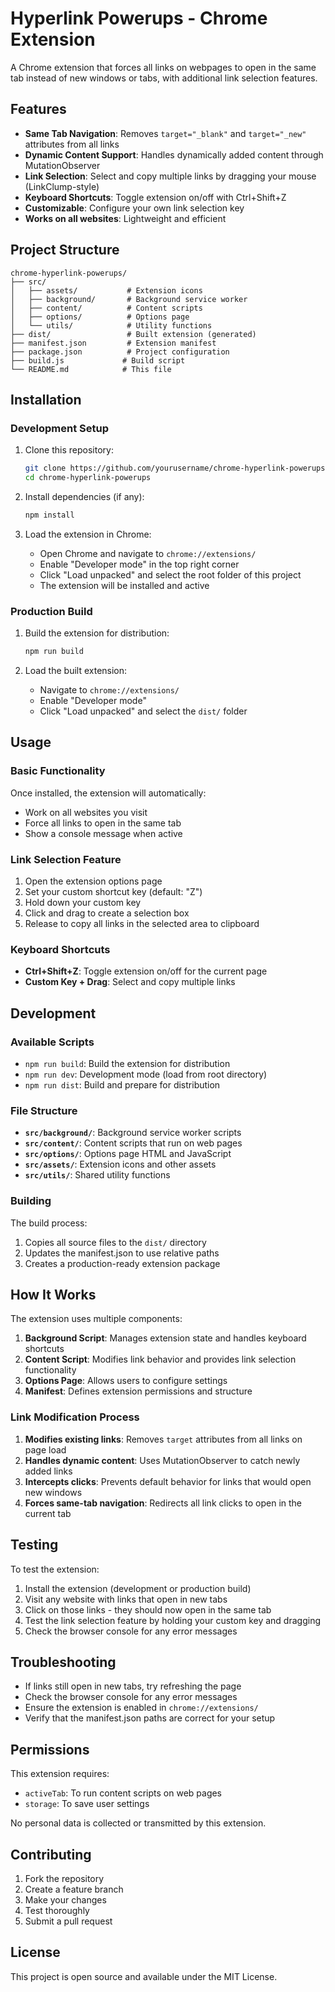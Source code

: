 # Hyperlink Powerups - Chrome Extension

A Chrome extension that forces all links on webpages to open in the same tab instead of new windows or tabs, with additional link selection features.

## Features

- **Same Tab Navigation**: Removes `target="_blank"` and `target="_new"` attributes from all links
- **Dynamic Content Support**: Handles dynamically added content through MutationObserver
- **Link Selection**: Select and copy multiple links by dragging your mouse (LinkClump-style)
- **Keyboard Shortcuts**: Toggle extension on/off with Ctrl+Shift+Z
- **Customizable**: Configure your own link selection key
- **Works on all websites**: Lightweight and efficient

## Project Structure

```
chrome-hyperlink-powerups/
├── src/
│   ├── assets/           # Extension icons
│   ├── background/       # Background service worker
│   ├── content/          # Content scripts
│   ├── options/          # Options page
│   └── utils/            # Utility functions
├── dist/                 # Built extension (generated)
├── manifest.json         # Extension manifest
├── package.json          # Project configuration
├── build.js             # Build script
└── README.md            # This file
```

## Installation

### Development Setup

1. Clone this repository:
   ```bash
   git clone https://github.com/yourusername/chrome-hyperlink-powerups.git
   cd chrome-hyperlink-powerups
   ```

2. Install dependencies (if any):
   ```bash
   npm install
   ```

3. Load the extension in Chrome:
   - Open Chrome and navigate to `chrome://extensions/`
   - Enable "Developer mode" in the top right corner
   - Click "Load unpacked" and select the root folder of this project
   - The extension will be installed and active

### Production Build

1. Build the extension for distribution:
   ```bash
   npm run build
   ```

2. Load the built extension:
   - Navigate to `chrome://extensions/`
   - Enable "Developer mode"
   - Click "Load unpacked" and select the `dist/` folder

## Usage

### Basic Functionality

Once installed, the extension will automatically:
- Work on all websites you visit
- Force all links to open in the same tab
- Show a console message when active

### Link Selection Feature

1. Open the extension options page
2. Set your custom shortcut key (default: "Z")
3. Hold down your custom key
4. Click and drag to create a selection box
5. Release to copy all links in the selected area to clipboard

### Keyboard Shortcuts

- **Ctrl+Shift+Z**: Toggle extension on/off for the current page
- **Custom Key + Drag**: Select and copy multiple links

## Development

### Available Scripts

- `npm run build`: Build the extension for distribution
- `npm run dev`: Development mode (load from root directory)
- `npm run dist`: Build and prepare for distribution

### File Structure

- **`src/background/`**: Background service worker scripts
- **`src/content/`**: Content scripts that run on web pages
- **`src/options/`**: Options page HTML and JavaScript
- **`src/assets/`**: Extension icons and other assets
- **`src/utils/`**: Shared utility functions

### Building

The build process:
1. Copies all source files to the `dist/` directory
2. Updates the manifest.json to use relative paths
3. Creates a production-ready extension package

## How It Works

The extension uses multiple components:

1. **Background Script**: Manages extension state and handles keyboard shortcuts
2. **Content Script**: Modifies link behavior and provides link selection functionality
3. **Options Page**: Allows users to configure settings
4. **Manifest**: Defines extension permissions and structure

### Link Modification Process

1. **Modifies existing links**: Removes `target` attributes from all links on page load
2. **Handles dynamic content**: Uses MutationObserver to catch newly added links
3. **Intercepts clicks**: Prevents default behavior for links that would open new windows
4. **Forces same-tab navigation**: Redirects all link clicks to open in the current tab

## Testing

To test the extension:

1. Install the extension (development or production build)
2. Visit any website with links that open in new tabs
3. Click on those links - they should now open in the same tab
4. Test the link selection feature by holding your custom key and dragging
5. Check the browser console for any error messages

## Troubleshooting

- If links still open in new tabs, try refreshing the page
- Check the browser console for any error messages
- Ensure the extension is enabled in `chrome://extensions/`
- Verify that the manifest.json paths are correct for your setup

## Permissions

This extension requires:
- `activeTab`: To run content scripts on web pages
- `storage`: To save user settings

No personal data is collected or transmitted by this extension.

## Contributing

1. Fork the repository
2. Create a feature branch
3. Make your changes
4. Test thoroughly
5. Submit a pull request

## License

This project is open source and available under the MIT License. 